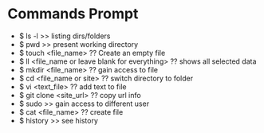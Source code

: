 # Commands Prompt 

- $ ls -l >> listing dirs/folders
- $ pwd   >> present working directory
- $ touch <file_name>  ?? Create an empty file
- $ ll <file_name or leave blank for everything> ?? shows all selected data
- $ mkdir <file_name> ?? gain access to file
- $ cd <file_name or site> ?? switch directory to folder
- $ vi <text_file> ?? add text to file
- $ git clone <site_url> ?? copy url info
- $ sudo >> gain access to different user
- $ cat <file_name> ?? create file
- $ history >> see history
  
  
  
  
  
 
 
 
